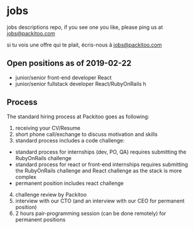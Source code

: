 # jobs

jobs descriptions repo, if you see one you like, please ping us at jobs@packitoo.com

si tu vois une offre qui te plait, écris-nous ã jobs@packitoo.com


## Open positions as of 2019-02-22

* junior/senior front-end developer React
* junior/senior fullstack developer React/RubyOnRails
h
## Process

The standard hiring process at Packitoo goes as following:

1. receiving your CV/Resume
2. short phone call/exchange to discuss motivation and skills
3. standard process includes a code challenge:
  + standard process for internships (dev, PO, QA) requires submitting the RubyOnRails challenge
  + standard process for react or front-end internships requires submitting the RubyOnRails challenge and React challenge as the stack is more complex
  + permanent position includes react challenge
4. challenge review by Packitoo
5. interview with our CTO (and an interview with our CEO for permanent position)
6. 2 hours pair-programming session (can be done remotely) for permanent positions
